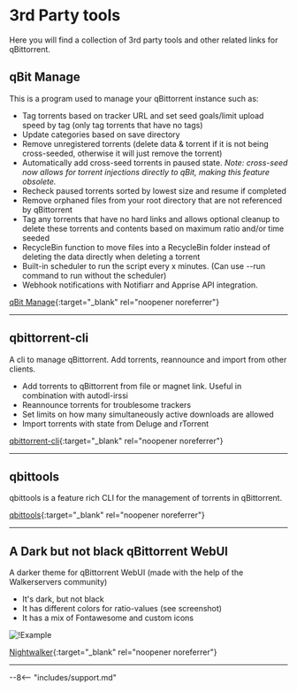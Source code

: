 # 3rd Party tools

Here you will find a collection of 3rd party tools and other related links for qBittorrent.

## qBit Manage

This is a program used to manage your qBittorrent instance such as:

- Tag torrents based on tracker URL and set seed goals/limit upload speed by tag (only tag torrents that have no tags)
- Update categories based on save directory
- Remove unregistered torrents (delete data & torrent if it is not being cross-seeded, otherwise it will just remove the torrent)
- Automatically add cross-seed torrents in paused state. *Note: cross-seed now allows for torrent injections directly to qBit, making this feature obsolete.*
- Recheck paused torrents sorted by lowest size and resume if completed
- Remove orphaned files from your root directory that are not referenced by qBittorrent
- Tag any torrents that have no hard links and allows optional cleanup to delete these torrents and contents based on maximum ratio and/or time seeded
- RecycleBin function to move files into a RecycleBin folder instead of deleting the data directly when deleting a torrent
- Built-in scheduler to run the script every x minutes. (Can use --run command to run without the scheduler)
- Webhook notifications with Notifiarr and Apprise API integration.

[qBit Manage](https://github.com/StuffAnThings/qbit_manage){:target="_blank" rel="noopener noreferrer"}

------

## qbittorrent-cli

A cli to manage qBittorrent. Add torrents, reannounce and import from other clients.

- Add torrents to qBittorrent from file or magnet link. Useful in combination with autodl-irssi
- Reannounce torrents for troublesome trackers
- Set limits on how many simultaneously active downloads are allowed
- Import torrents with state from Deluge and rTorrent

[qbittorrent-cli](https://github.com/ludviglundgren/qbittorrent-cli){:target="_blank" rel="noopener noreferrer"}

------

## qbittools

qbittools is a feature rich CLI for the management of torrents in qBittorrent.

[qbittools](https://gitlab.com/AlexKM/qbittools){:target="_blank" rel="noopener noreferrer"}

------

## A Dark but not black qBittorrent WebUI

A darker theme for qBittorrent WebUI (made with the help of the Walkerservers community)

- It's dark, but not black
- It has different colors for ratio-values (see screenshot)
- It has a mix of Fontawesome and custom icons

![!Example](https://raw.githubusercontent.com/brettpetch/nightwalker/main/preview.png)

[Nightwalker](https://github.com/brettpetch/nightwalker){:target="_blank" rel="noopener noreferrer"}

------

--8<-- "includes/support.md"
